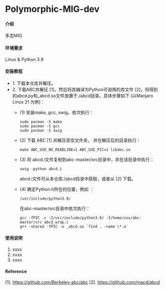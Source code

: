 # Polymorphic-MIG-dev

#### 介绍
多态MIG

#### 环境需求
Linux & Python 3.9

#### 安装教程
- 1\.  下载本仓库并解压。
- 2\.  下载ABC并解压 [1]。然后将其编译为Python可调用的库文件 [2]。将得到的abcd.py和_abcd.so文件放置于./abcd目录。具体步骤如下 (以Manjaro Linux 21 为例)：
  - (1) 安装make, gcc, swig。依次执行：
    ```
    sudo pacman -S make
    sudo pacman -S gcc
    sudo pacman -S swig
    ```
    
  - (2) 下载 ABC [1] 并解压至空文件夹， 并在解压后的目录执行：
    ```
    make ABC_USE_NO_READLINE=1 ABC_USE_PIC=1 libabc.so
    ```
    
  - (3) 将 abcd.i文件复制到abc-master/src目录中，并在该目录中执行：
    ```
    swig -python abcd.i
    ```
    abcd.i文件可从本仓库./abcd目录中获取，或者从 [2] 下载。
    
  - (4) 确定Python.h所在的位置，例如 ：
    ```
    /usr/include/python3.9/
    ```
    在abc-master/src目录中依次执行：
    ```
    gcc -fPIC -c -I/usr/include/python3.9/ -I/home/xxx/abc-master/src abcd_wrap.c
    g++ -shared -fPIC -o _abcd.so `find . -name \*.o`
    ```
    
#### 使用说明

1.  xxxx
2.  xxxx
3.  xxxx

#### Reference
[1]. https://github.com/Berkeley-abc/abc
[2]. https://github.com/macd/abcd



